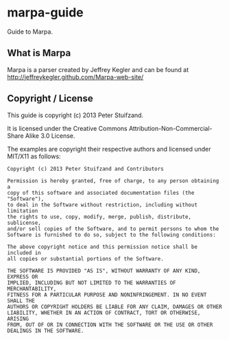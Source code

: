 marpa-guide
===========

Guide to Marpa.

What is Marpa
-------------

Marpa is a parser created by Jeffrey Kegler and can be found at
http://jeffreykegler.github.com/Marpa-web-site/


Copyright / License
-------------------

This guide is copyright (c) 2013 Peter Stuifzand.

It is licensed under the Creative Commons Attribution-Non-Commercial-Share
Alike 3.0 License.

The examples are copyright their respective authors and licensed under MIT/X11
as follows:

    Copyright (c) 2013 Peter Stuifzand and Contributors

    Permission is hereby granted, free of charge, to any person obtaining a
    copy of this software and associated documentation files (the "Software"),
    to deal in the Software without restriction, including without limitation
    the rights to use, copy, modify, merge, publish, distribute, sublicense,
    and/or sell copies of the Software, and to permit persons to whom the
    Software is furnished to do so, subject to the following conditions:

    The above copyright notice and this permission notice shall be included in
    all copies or substantial portions of the Software.

    THE SOFTWARE IS PROVIDED "AS IS", WITHOUT WARRANTY OF ANY KIND, EXPRESS OR
    IMPLIED, INCLUDING BUT NOT LIMITED TO THE WARRANTIES OF MERCHANTABILITY,
    FITNESS FOR A PARTICULAR PURPOSE AND NONINFRINGEMENT. IN NO EVENT SHALL THE
    AUTHORS OR COPYRIGHT HOLDERS BE LIABLE FOR ANY CLAIM, DAMAGES OR OTHER
    LIABILITY, WHETHER IN AN ACTION OF CONTRACT, TORT OR OTHERWISE, ARISING
    FROM, OUT OF OR IN CONNECTION WITH THE SOFTWARE OR THE USE OR OTHER
    DEALINGS IN THE SOFTWARE.


